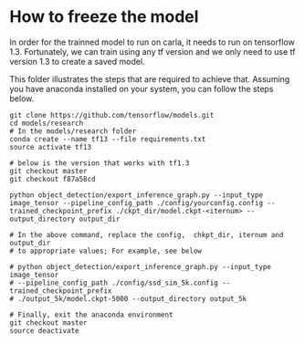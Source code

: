 # How to freeze the model

In order for the trainned model to run on carla, it needs to run on tensorflow 1.3. Fortunately, we can train using any tf version and we only need to use tf version 1.3 to create a saved model. 

This folder illustrates the steps that are required to achieve that. Assuming you have anaconda installed on your system, you can follow the steps below. 

```
git clone https://github.com/tensorflow/models.git
cd models/research
# In the models/research folder
conda create --name tf13 --file requirements.txt
source activate tf13

# below is the version that works with tf1.3
git checkout master
git checkout f87a58cd

python object_detection/export_inference_graph.py --input_type image_tensor --pipeline_config_path ./config/yourconfig.config --trained_checkpoint_prefix ./ckpt_dir/model.ckpt-<iternum> --output_directory output_dir

# In the above command, replace the config,  chkpt_dir, iternum and output_dir
# to appropriate values; For example, see below

# python object_detection/export_inference_graph.py --input_type image_tensor 
# --pipeline_config_path ./config/ssd_sim_5k.config --trained_checkpoint_prefix
# ./output_5k/model.ckpt-5000 --output_directory output_5k

# Finally, exit the anaconda environment
git checkout master
source deactivate

```

